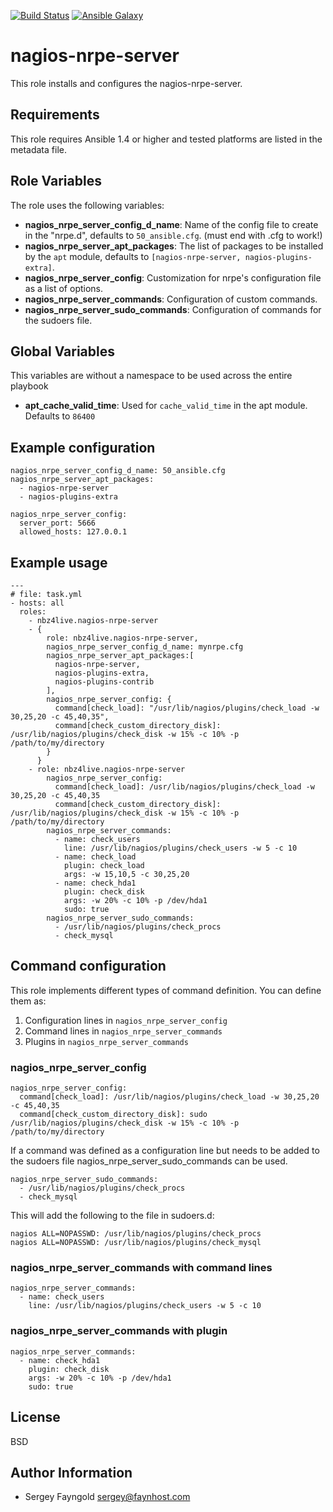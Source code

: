 [![Build Status](http://img.shields.io/travis/NBZ4live/ansible-nagios-nrpe-server.svg?style=flat)](https://travis-ci.org/NBZ4live/ansible-nagios-nrpe-server) [![Ansible Galaxy](http://img.shields.io/badge/ansible--galaxy-nagios--nrpe--server-blue.svg?style=flat)](https://galaxy.ansible.com/list#/roles/2567)

nagios-nrpe-server
========

This role installs and configures the nagios-nrpe-server.

Requirements
------------

This role requires Ansible 1.4 or higher and tested platforms are listed in the metadata file.

Role Variables
--------------

The role uses the following variables:

 - **nagios_nrpe_server_config_d_name**: Name of the config file to create in the "nrpe.d",
  defaults to ```50_ansible.cfg```. (must end with .cfg to work!)
 - **nagios_nrpe_server_apt_packages**: The list of packages to be installed by the
  ```apt``` module, defaults to ```[nagios-nrpe-server, nagios-plugins-extra]```.
 - **nagios_nrpe_server_config**: Customization for nrpe's configuration file as a list
   of options.
 - **nagios_nrpe_server_commands**: Configuration of custom commands.
 - **nagios_nrpe_server_sudo_commands**: Configuration of commands for the sudoers file.

Global Variables
--------------
This variables are without a namespace to be used across the entire playbook
 - **apt_cache_valid_time**: Used for ```cache_valid_time``` in the apt module.
  Defaults to ```86400```

Example configuration
--------------

    nagios_nrpe_server_config_d_name: 50_ansible.cfg
    nagios_nrpe_server_apt_packages:
      - nagios-nrpe-server
      - nagios-plugins-extra
    
    nagios_nrpe_server_config:
      server_port: 5666
      allowed_hosts: 127.0.0.1

Example usage
-------

    ---
    # file: task.yml
    - hosts: all
      roles:
        - nbz4live.nagios-nrpe-server
        - {
            role: nbz4live.nagios-nrpe-server,
            nagios_nrpe_server_config_d_name: mynrpe.cfg
            nagios_nrpe_server_apt_packages:[
              nagios-nrpe-server,
              nagios-plugins-extra,
              nagios-plugins-contrib
            ],
            nagios_nrpe_server_config: {
              command[check_load]: "/usr/lib/nagios/plugins/check_load -w 30,25,20 -c 45,40,35",
              command[check_custom_directory_disk]: /usr/lib/nagios/plugins/check_disk -w 15% -c 10% -p /path/to/my/directory
            } 
          }
        - role: nbz4live.nagios-nrpe-server
            nagios_nrpe_server_config:
              command[check_load]: /usr/lib/nagios/plugins/check_load -w 30,25,20 -c 45,40,35
              command[check_custom_directory_disk]: /usr/lib/nagios/plugins/check_disk -w 15% -c 10% -p /path/to/my/directory
            nagios_nrpe_server_commands:
              - name: check_users
                line: /usr/lib/nagios/plugins/check_users -w 5 -c 10
              - name: check_load
                plugin: check_load
                args: -w 15,10,5 -c 30,25,20
              - name: check_hda1
                plugin: check_disk
                args: -w 20% -c 10% -p /dev/hda1
                sudo: true
            nagios_nrpe_server_sudo_commands:
              - /usr/lib/nagios/plugins/check_procs
              - check_mysql

Command configuration
-------
This role implements different types of command definition.
You can define them as:

1. Configuration lines in ```nagios_nrpe_server_config```
2. Command lines in ```nagios_nrpe_server_commands```
3. Plugins in ```nagios_nrpe_server_commands```

### nagios_nrpe_server_config
    nagios_nrpe_server_config:
      command[check_load]: /usr/lib/nagios/plugins/check_load -w 30,25,20 -c 45,40,35
      command[check_custom_directory_disk]: sudo /usr/lib/nagios/plugins/check_disk -w 15% -c 10% -p /path/to/my/directory

If a command was defined as a configuration line but needs to be added to the sudoers file
nagios_nrpe_server_sudo_commands can be used.

    nagios_nrpe_server_sudo_commands:
      - /usr/lib/nagios/plugins/check_procs
      - check_mysql
This will add the following to the file in sudoers.d:

    nagios ALL=NOPASSWD: /usr/lib/nagios/plugins/check_procs
    nagios ALL=NOPASSWD: /usr/lib/nagios/plugins/check_mysql

### nagios_nrpe_server_commands with command lines
    nagios_nrpe_server_commands:
      - name: check_users
        line: /usr/lib/nagios/plugins/check_users -w 5 -c 10

### nagios_nrpe_server_commands with plugin
    nagios_nrpe_server_commands:
      - name: check_hda1
        plugin: check_disk
        args: -w 20% -c 10% -p /dev/hda1
        sudo: true

License
-------

BSD

Author Information
------------------

- Sergey Fayngold <sergey@faynhost.com>

